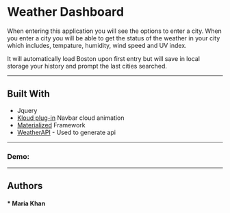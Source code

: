 # Weather Dashboard

When entering this application you will see the options to enter a city. When you enter a city you will be able to get the status of the weather in your city which includes, tempature, humidity, wind speed and UV index.

It will automatically load Boston upon first entry but will save in local storage your history and prompt the last cities searched.
***
## Built With

* Jquery 
* [Kloud plug-in](https://skyrim.github.io/klouds/) Navbar cloud animation
* [Materialized](https://materializecss.com/getting-started.html) Framework
* [WeatherAPI](https://openweathermap.org/api/) - Used to generate api
***
### Demo:



 
***
## Authors

#### * Maria Khan

